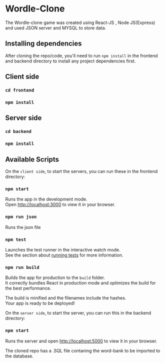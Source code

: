 # Wordle-Clone
The Wordle-clone game was created using React-JS , Node JS(Express) and used JSON server and MYSQL to store data.

## Installing dependencies
After cloning the repo/code, you'll need to run `npm install` in the frontend and backend directory to install any project dependencies first.

## Client side
### `cd frontend`
### `npm install`

## Server side
### `cd backend`
### `npm install`

## Available Scripts

On the `client side`, to start the servers, you can run these in the frontend directory:

### `npm start`

Runs the app in the development mode.\
Open [http://localhost:3000](http://localhost:3000) to view it in your browser.

### `npm run json`

Runs the json file

### `npm test`

Launches the test runner in the interactive watch mode.\
See the section about [running tests](https://facebook.github.io/create-react-app/docs/running-tests) for more information.

### `npm run build`

Builds the app for production to the `build` folder.\
It correctly bundles React in production mode and optimizes the build for the best performance.

The build is minified and the filenames include the hashes.\
Your app is ready to be deployed!

On the `server side`, to start the server, you can run this in the backend directory:

### `npm start`

Runs the server and open [http://localhost:5000](http://localhost:5000) to view it in your browser.

The cloned repo has a .SQL file contaning the word-bank to be imported to the database.
